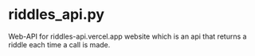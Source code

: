 # riddles_api.py
Web-API for riddles-api.vercel.app website which is an api that returns a riddle each time a call is made.
